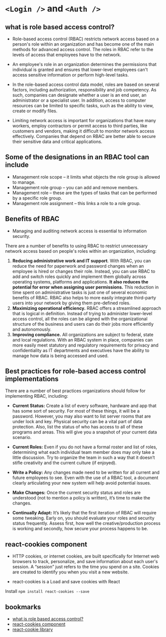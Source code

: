 # `<Login />` and `<Auth />`

## what is role based access control?

- Role-based access control (RBAC) restricts network access based on a person's role within an organization and has become one of the main methods for advanced access control. The roles in RBAC refer to the levels of access that employees have to the network.

- An employee's role in an organization determines the permissions that individual is granted and ensures that lower-level employees can't access sensitive information or perform high-level tasks.

- In the role-based access control data model, roles are based on several factors, including authorization, responsibility and job competency. As such, companies can designate whether a user is an end user, an administrator or a specialist user. In addition, access to computer resources can be limited to specific tasks, such as the ability to view, create or modify files.

- Limiting network access is important for organizations that have many workers, employ contractors or permit access to third parties, like customers and vendors, making it difficult to monitor network access effectively. Companies that depend on RBAC are better able to secure their sensitive data and critical applications.

## Some of the designations in an RBAC tool can include

- Management role scope – it limits what objects the role group is allowed to manage.
- Management role group – you can add and remove members.
- Management role – these are the types of tasks that can be performed by a specific role group.
- Management role assignment – this links a role to a role group.

## Benefits of RBAC

- Managing and auditing network access is essential to information security.

There are a number of benefits to using RBAC to restrict unnecessary network access based on people's roles within an organization, including:

1. **Reducing administrative work and IT support**. With RBAC, you can reduce the need for paperwork and password changes when an employee is hired or changes their role. Instead, you can use RBAC to add and switch roles quickly and implement them globally across operating systems, platforms and applications. **It also reduces the potential for error when assigning user permissions.** This reduction in time spent on administrative tasks is just one of several economic benefits of RBAC. RBAC also helps to more easily integrate third-party users into your network by giving them pre-defined roles.
2. **Maximizing operational efficiency.** RBAC offers a streamlined approach that is logical in definition. Instead of trying to administer lower-level access control, all the roles can be aligned with the organizational structure of the business and users can do their jobs more efficiently and autonomously.
3. **Improving compliance.** All organizations are subject to federal, state and local regulations. With an RBAC system in place, companies can more easily meet statutory and regulatory requirements for privacy and confidentiality as IT departments and executives have the ability to manage how data is being accessed and used.

## Best practices for role-based access control implementations

There are a number of best practices organizations should follow for implementing RBAC, including:

- **Current Status:** Create a list of every software, hardware and app that has some sort of security. For most of these things, it will be a password. However, you may also want to list server rooms that are under lock and key. Physical security can be a vital part of data protection. Also, list the status of who has access to all of these programs and areas. This will give you a snapshot of your current data scenario.

- **Current Roles:** Even if you do not have a formal roster and list of roles, determining what each individual team member does may only take a little discussion. Try to organize the team in such a way that it doesn’t stifle creativity and the current culture (if enjoyed).

- **Write a Policy:** Any changes made need to be written for all current and future employees to see. Even with the use of a RBAC tool, a document clearly articulating your new system will help avoid potential issues.

- **Make Changes:** Once the current security status and roles are understood (not to mention a policy is written), it’s time to make the changes.

- **Continually Adapt:** It’s likely that the first iteration of RBAC will require some tweaking. Early on, you should evaluate your roles and security status frequently. Assess first, how well the creative/production process is working and secondly, how secure your process happens to be.

## react-cookies component

- HTTP cookies, or internet cookies, are built specifically for Internet web browsers to track, personalize, and save information about each user's session. A “session” just refers to the time you spend on a site. Cookies are created to identify you when you visit a new website.

- react-cookies is a Load and save cookies with React

Install
`npm install react-cookies --save`

## bookmarks

- [what is role based access control?](https://digitalguardian.com/blog/what-role-based-access-control-rbac-examples-benefits-and-more)
- [react-cookies component](https://www.npmjs.com/package/react-cookies)
- [react-cookie library](https://www.npmjs.com/package/react-cookie)
